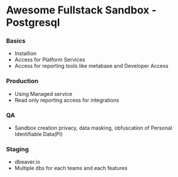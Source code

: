# Awesome Fullstack Sandbox - Postgresql

### Basics
- Installion
- Access for Platform Services
- Access for reporting tools like metabase and Developer Access

### Production
- Using Managed service
- Read only reporting access for integrations

### QA
- Sandbox creation privacy, data masking, obfuscation of Personal Identifiable Data(PI)

### Staging
- dbeaver.io
- Multiple dbs for each teams and each features

  
